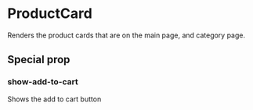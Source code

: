 # ProductCard

Renders the product cards that are on the main page, and category page.

## Special prop

### show-add-to-cart

Shows the add to cart button
